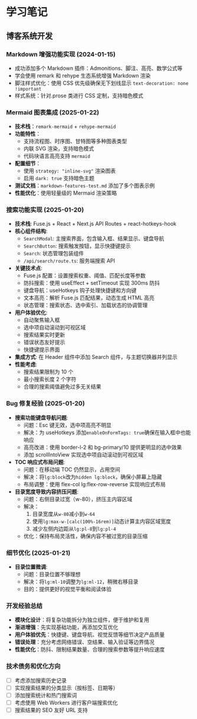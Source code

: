 # 学习笔记

## 博客系统开发

### Markdown 增强功能实现 (2024-01-15)

-   成功添加多个 Markdown 插件：Admonitions、脚注、高亮、数学公式等
-   学会使用 remark 和 rehype 生态系统增强 Markdown 渲染
-   脚注样式优化：使用 CSS 优先级确保无下划线显示 `text-decoration: none !important`
-   样式系统：针对.prose 类进行 CSS 定制，支持暗色模式

### Mermaid 图表集成 (2025-01-22)

-   **技术栈**：`remark-mermaid` + `rehype-mermaid`
-   **功能特性**：
    -   支持流程图、时序图、甘特图等多种图表类型
    -   内联 SVG 渲染，支持暗色模式
    -   代码块语言高亮支持 `mermaid`
-   **配置细节**：
    -   使用 `strategy: "inline-svg"` 渲染图表
    -   启用 `dark: true` 支持暗色主题
-   **测试文档**：`markdown-features-test.md` 添加了多个图表示例
-   **性能优化**：使用轻量级的 Mermaid 渲染策略

### 搜索功能实现 (2025-01-20)

-   **技术栈**: Fuse.js + React + Next.js API Routes + react-hotkeys-hook
-   **核心组件结构**:
    -   `SearchModal`: 主搜索界面，包含输入框、结果显示、键盘导航
    -   `SearchButton`: 搜索触发按钮，显示快捷键提示
    -   `Search`: 状态管理包装组件
    -   `/api/search/route.ts`: 服务端搜索 API
-   **关键技术点**:
    -   Fuse.js 配置：设置搜索权重、阈值、匹配长度等参数
    -   防抖搜索：使用 useEffect + setTimeout 实现 300ms 防抖
    -   键盘导航：useHotkeys 钩子处理快捷键和方向键
    -   文本高亮：解析 Fuse.js 匹配结果，动态生成 HTML 高亮
    -   状态管理：搜索状态、选中索引、加载状态的协调管理
-   **用户体验优化**:
    -   自动聚焦输入框
    -   选中项自动滚动到可视区域
    -   搜索结果实时更新
    -   错误状态友好提示
    -   快捷键提示界面
-   **集成方式**: 在 Header 组件中添加 Search 组件，与主题切换器并列显示
-   **性能考虑**:
    -   搜索结果限制为 10 个
    -   最小搜索长度 2 个字符
    -   合理的搜索阈值避免过多无关结果

### Bug 修复经验 (2025-01-20)

-   **搜索功能键盘导航问题**:
    -   问题：Esc 键无效，选中项高亮不明显
    -   解决：为 useHotkeys 添加`enableOnFormTags: true`确保在输入框中也能响应
    -   高亮改进：使用 border-l-2 和 bg-primary/10 提供更明显的选中效果
    -   添加 scrollIntoView 实现选中项自动滚动到可视区域
-   **TOC 响应式布局问题**:
    -   问题：在移动端 TOC 仍然显示，占用空间
    -   解决：将`lg:block`改为`hidden lg:block`，确保小屏幕上隐藏
    -   布局调整：使用 flex-col lg:flex-row-reverse 实现响应式布局
-   **目录宽度导致内容挤压问题**:
    -   问题：右侧目录过宽（w-80），挤压主内容区域
    -   解决：
        1. 目录宽度从`w-80`减小到`w-64`
        2. 使用`lg:max-w-[calc(100%-16rem)]`动态计算主内容区域宽度
        3. 减少左侧内边距从`lg:pl-8`到`lg:pl-4`
    -   优化：保持布局灵活性，确保内容不被过宽的目录压缩

### 细节优化 (2025-01-21)

-   **目录位置微调**:
    -   问题：目录位置不够理想
    -   解决：将`lg:ml-10`调整为`lg:ml-12`，稍微右移目录
    -   目的：提供更好的视觉平衡和阅读体验

### 开发经验总结

-   **模块化设计**：将复杂功能拆分为独立组件，便于维护和复用
-   **渐进增强**：先实现基础功能，再添加交互优化
-   **用户体验优先**：快捷键、键盘导航、视觉反馈等细节决定产品质量
-   **错误处理**：充分考虑网络错误、空结果、输入验证等边界情况
-   **性能优化**：防抖、限制结果数量、合理的搜索参数等提升响应速度

### 技术债务和优化方向

-   [ ] 考虑添加搜索历史记录
-   [ ] 实现搜索结果的分类显示（按标签、日期等）
-   [ ] 添加搜索统计和热门搜索词
-   [ ] 考虑使用 Web Workers 进行客户端搜索优化
-   [ ] 搜索结果的 SEO 友好 URL 支持
